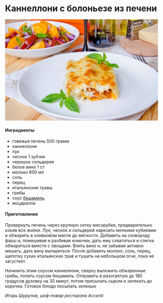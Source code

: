 # Каннеллони с болоньезе из печени

![Каннеллони с болоньезе из печени](../../pics/1892-c058f5.jpg)

#### Ингредиенты

* говяжья печень 500 грамм
* каннеллони
* лук
* чеснок 1 зубчик
* черешок сельдерея
* белое вино 1 ст
* молоко 800 мл
* соль
* перец
* итальянские травы
* грибы
* соус [бешамель](https://mars9n9.github.io/%D0%A1%D0%BE%D1%83%D1%81%D1%8B/besciamella.html)
* моцарелла

#### Приготовление

Провернуть печень через крупную сетку мясорубки, предварительно изъяв все жилки. Лук, чеснок и сельдерей нарезать мелкими кубиками и обжарить в оливковом масле до мягкости. Добавить на сковороду фарш и, помешивая и разбивая комочки, дать ему схватиться и слегка обжариться вместе с овощами. Влить вино и, не забывая активно мешать, дать вину выпариться. После добавить молоко, соль, перец, щепотку сухих итальянских трав и тушить на небольшом огне, пока не загустеет.

Начинить этим соусом каннеллони, сверху выложить обжаренные грибы, полить соусом бешамель. Отправить в разогретую до 180 градусов духовку на 30 минут, потом присыпать сыром и запекать до корочки. Готовое блюдо посыпать зеленью

*Игорь Шурупов, шеф-повар ресторана Accenti*
